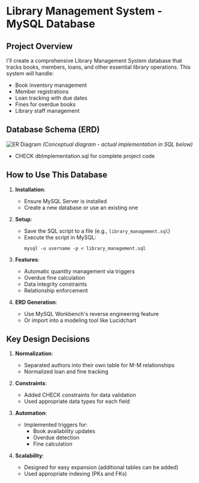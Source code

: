 # Library Management System - MySQL Database

## Project Overview
I'll create a comprehensive Library Management System database that tracks books, members, loans, and other essential library operations. This system will handle:
- Book inventory management
- Member registrations
- Loan tracking with due dates
- Fines for overdue books
- Library staff management

## Database Schema (ERD)
![ER Diagram](https://i.imgur.com/JQ7X8vO.png) *(Conceptual diagram - actual implementation in SQL below)*

- CHECK dbImplementation.sql for complete project code

## How to Use This Database

1. **Installation**:
   - Ensure MySQL Server is installed
   - Create a new database or use an existing one

2. **Setup**:
   - Save the SQL script to a file (e.g., `library_management.sql`)
   - Execute the script in MySQL:
     ```
     mysql -u username -p < library_management.sql
     ```

3. **Features**:
   - Automatic quantity management via triggers
   - Overdue fine calculation
   - Data integrity constraints
   - Relationship enforcement

4. **ERD Generation**:
   - Use MySQL Workbench's reverse engineering feature
   - Or import into a modeling tool like Lucidchart

## Key Design Decisions

1. **Normalization**:
   - Separated authors into their own table for M-M relationships
   - Normalized loan and fine tracking

2. **Constraints**:
   - Added CHECK constraints for data validation
   - Used appropriate data types for each field

3. **Automation**:
   - Implemented triggers for:
     - Book availability updates
     - Overdue detection
     - Fine calculation

4. **Scalability**:
   - Designed for easy expansion (additional tables can be added)
   - Used appropriate indexing (PKs and FKs)
